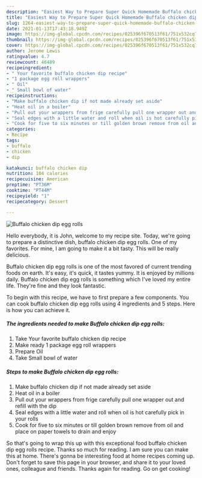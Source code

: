 ```yaml
---
description: "Easiest Way to Prepare Super Quick Homemade Buffalo chicken dip egg rolls"
title: "Easiest Way to Prepare Super Quick Homemade Buffalo chicken dip egg rolls"
slug: 1264-easiest-way-to-prepare-super-quick-homemade-buffalo-chicken-dip-egg-rolls
date: 2021-01-13T17:43:18.949Z
image: https://img-global.cpcdn.com/recipes/025396f670513f61/751x532cq70/buffalo-chicken-dip-egg-rolls-recipe-main-photo.jpg
thumbnail: https://img-global.cpcdn.com/recipes/025396f670513f61/751x532cq70/buffalo-chicken-dip-egg-rolls-recipe-main-photo.jpg
cover: https://img-global.cpcdn.com/recipes/025396f670513f61/751x532cq70/buffalo-chicken-dip-egg-rolls-recipe-main-photo.jpg
author: Jerome Lewis
ratingvalue: 4.7
reviewcount: 46489
recipeingredient:
- " Your favorite buffalo chicken dip recipe"
- "1 package egg roll wrappers"
- " Oil"
- " Small bowl of water"
recipeinstructions:
- "Make buffalo chicken dip if not made already set aside"
- "Heat oil in a boiler"
- "Pull out your wrappers from frige carefully pull one wrapper out and refill with the dip"
- "Seal edges with a little water and roll when oil is hot carefully pick in your rolls"
- "Cook for five to six minutes or till golden brown remove from oil and place on paper towels to drain and enjoy"
categories:
- Recipe
tags:
- buffalo
- chicken
- dip

katakunci: buffalo chicken dip 
nutrition: 104 calories
recipecuisine: American
preptime: "PT36M"
cooktime: "PT44M"
recipeyield: "1"
recipecategory: Dessert

---
```



![Buffalo chicken dip egg rolls](https://img-global.cpcdn.com/recipes/025396f670513f61/751x532cq70/buffalo-chicken-dip-egg-rolls-recipe-main-photo.jpg)

Hello everybody, it is John, welcome to my recipe site. Today, we're going to prepare a distinctive dish, buffalo chicken dip egg rolls. One of my favorites. For mine, I am going to make it a bit tasty. This will be really delicious.

Buffalo chicken dip egg rolls is one of the most favored of current trending foods on earth. It's easy, it's quick, it tastes yummy. It is enjoyed by millions daily. Buffalo chicken dip egg rolls is something which I've loved my entire life. They're fine and they look fantastic.




To begin with this recipe, we have to first prepare a few components. You can cook buffalo chicken dip egg rolls using 4 ingredients and 5 steps. Here is how you can achieve it.

<!--inarticleads1-->

##### The ingredients needed to make Buffalo chicken dip egg rolls:

1. Take  Your favorite buffalo chicken dip recipe
1. Make ready 1 package egg roll wrappers
1. Prepare  Oil
1. Take  Small bowl of water




<!--inarticleads2-->

##### Steps to make Buffalo chicken dip egg rolls:

1. Make buffalo chicken dip if not made already set aside
1. Heat oil in a boiler
1. Pull out your wrappers from frige carefully pull one wrapper out and refill with the dip
1. Seal edges with a little water and roll when oil is hot carefully pick in your rolls
1. Cook for five to six minutes or till golden brown remove from oil and place on paper towels to drain and enjoy




So that's going to wrap this up with this exceptional food buffalo chicken dip egg rolls recipe. Thanks so much for reading. I am sure you can make this at home. There's gonna be interesting food at home recipes coming up. Don't forget to save this page in your browser, and share it to your loved ones, colleague and friends. Thanks again for reading. Go on get cooking!

